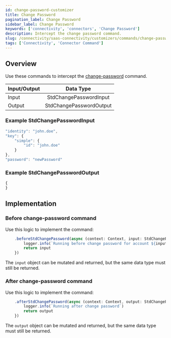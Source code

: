 ```yaml
---
id: change-password-customizer
title: Change Password
pagination_label: Change Password
sidebar_label: Change Password
keywords: ['connectivity', 'connectors', 'Change Password']
description: Intercept the change password command.
slug: /connectivity/saas-connectivity/customizers/commands/change-password
tags: ['Connectivity', 'Connector Command']
---
```


## Overview

Use these commands to intercept the [change-password](../../commands/change-password) command.

| Input/Output |        Data Type        |
| :----------- | :---------------------: |
| Input        | StdChangePasswordInput  |
| Output       | StdChangePasswordOutput |

### Example StdChangePasswordInput

```javascript
"identity": "john.doe",
"key": {
    "simple": {
        "id": "john.doe"
    }
},
"password": "newPassword"
```

### Example StdChangePasswordOutput

```javascript
{
}
```

## Implementation

### Before change-password command

Use this logic to implement the command:

```javascript
    .beforeStdChangePassword(async (context: Context, input: StdChangePasswordInput) => {
        logger.info(`Running before change password for account ${input.identity}`)
        return input
    })
```

The `input` object can be mutated and returned, but the same data type must still be returned.

### After change-password command

Use this logic to implement the command:

```javascript
    .afterStdChangePassword(async (context: Context, output: StdChangePasswordOutput) => {
        logger.info(`Running after change password`)
        return output
    })
```

The `output` object can be mutated and returned, but the same data type must still be returned.
